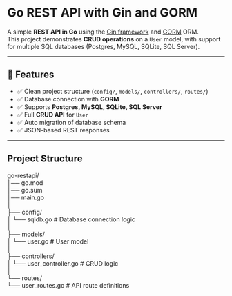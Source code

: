 # Go REST API with Gin and GORM    

A simple **REST API in Go** using the [Gin framework](https://github.com/gin-gonic/gin) and [GORM](https://gorm.io/) ORM.          
This project demonstrates **CRUD operations** on a `User` model, with support for multiple SQL databases (Postgres, MySQL, SQLite, SQL Server).

---

## 🚀 Features
- ✅ Clean project structure (`config/`, `models/`, `controllers/`, `routes/`)
- ✅ Database connection with **GORM**
- ✅ Supports **Postgres, MySQL, SQLite, SQL Server**
- ✅ Full **CRUD API** for `User`
- ✅ Auto migration of database schema
- ✅ JSON-based REST responses

---

## Project Structure    

go-restapi/           
│── go.mod          
│── go.sum         
│── main.go           
│        
├── config/       
│ └── sqldb.go # Database connection logic         
│        
├── models/       
│ └── user.go # User model          
│       
├── controllers/          
│ └── user_controller.go # CRUD logic         
│           
└── routes/          
└── user_routes.go # API route definitions         
